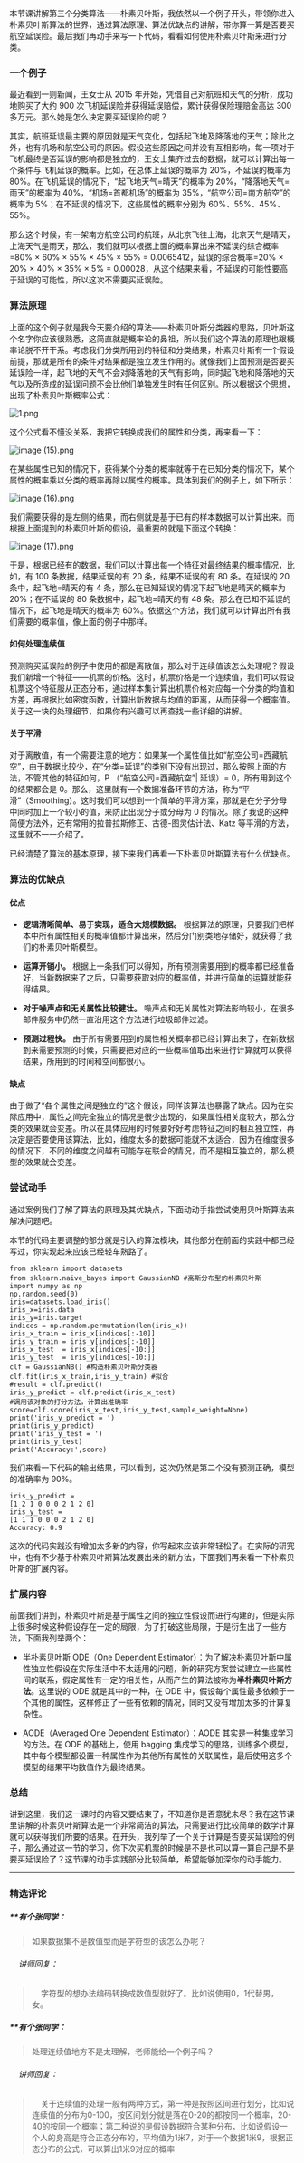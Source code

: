 <p data-nodeid="2405" class="">本节课讲解第三个分类算法——朴素贝叶斯，我依然以一个例子开头，带领你进入朴素贝叶斯算法的世界，通过算法原理、算法优缺点的讲解，带你算一算是否要买航空延误险。最后我们再动手来写一下代码，看看如何使用朴素贝叶斯来进行分类。</p>
<h3 data-nodeid="2406">一个例子</h3>
<p data-nodeid="2407">最近看到一则新闻，王女士从 2015 年开始，凭借自己对航班和天气的分析，成功地购买了大约 900 次飞机延误险并获得延误赔偿，累计获得保险理赔金高达 300 多万元。那么她是怎么决定要买延误险的呢？</p>
<p data-nodeid="2408">其实，航班延误最主要的原因就是天气变化，包括起飞地及降落地的天气；除此之外，也有机场和航空公司的原因。假设这些原因之间并没有互相影响，每一项对于飞机最终是否延误的影响都是独立的，王女士集齐过去的数据，就可以计算出每一个条件与飞机延误的概率。比如，在总体上延误的概率为 20%，不延误的概率为 80%。在飞机延误的情况下，“起飞地天气=晴天”的概率为 20%，“降落地天气=雨天”的概率为 40%，“机场=首都机场”的概率为 35%，“航空公司=南方航空”的概率为 5%；在不延误的情况下，这些属性的概率分别为 60%、55%、45%、55%。</p>
<p data-nodeid="2409">那么这个时候，有一架南方航空公司的航班，从北京飞往上海，北京天气是晴天，上海天气是雨天，那么，我们就可以根据上面的概率算出来不延误的综合概率=80% × 60% × 55% × 45% × 55% = 0.0065412，延误的综合概率=20% × 20% × 40% × 35% × 5% = 0.00028，从这个结果来看，不延误的可能性要高于延误的可能性，所以这次不需要买延误险。</p>
<h3 data-nodeid="2410">算法原理</h3>
<p data-nodeid="2911">上面的这个例子就是我今天要介绍的算法——朴素贝叶斯分类器的思路，贝叶斯这个名字你应该很熟悉，这简直就是概率论的鼻祖，所以我们这个算法的原理也跟概率论脱不开干系。考虑我们分类所用到的特征和分类结果，朴素贝叶斯有一个假设前提，那就是所有的条件对结果都是独立发生作用的。就像我们上面预测是否要买延误险一样，起飞地的天气不会对降落地的天气有影响，同时起飞地和降落地的天气以及所造成的延误问题不会比他们单独发生时有任何区别。所以根据这个思想，出现了朴素贝叶斯概率公式：</p>
<p data-nodeid="2912"><img src="https://s0.lgstatic.com/i/image/M00/4E/92/Ciqc1F9e4OaAcDZ4AAAT_IdjpVk953.png" alt="1.png" data-nodeid="2916"></p>



<p data-nodeid="2527">这个公式看不懂没关系，我把它转换成我们的属性和分类，再来看一下：</p>


<p data-nodeid="2414"><img src="https://s0.lgstatic.com/i/image/M00/49/F0/CgqCHl9QYiqATTNbAAAe-CfATmg331.png" alt="image (15).png" data-nodeid="2467"></p>
<p data-nodeid="2415">在某些属性已知的情况下，获得某个分类的概率就等于在已知分类的情况下，某个属性的概率乘以分类的概率再除以属性的概率。具体到我们的例子上，如下所示：</p>
<p data-nodeid="2416"><img src="https://s0.lgstatic.com/i/image/M00/49/E9/Ciqc1F9QZ6GAWx7JAABMYRF-7SE898.png" alt="image (16).png" data-nodeid="2471"></p>
<p data-nodeid="2417">我们需要获得的是左侧的结果，而右侧就是基于已有的样本数据可以计算出来。而根据上面提到的朴素贝叶斯的假设，最重要的就是下面这个转换：</p>
<p data-nodeid="2418"><img src="https://s0.lgstatic.com/i/image/M00/49/E9/Ciqc1F9QZ6aAetyYAAA-_p6N8ZE557.png" alt="image (17).png" data-nodeid="2475"></p>
<p data-nodeid="2419">于是，根据已经有的数据，我们可以计算出每一个特征对最终结果的概率情况，比如，有 100 条数据，结果延误的有 20 条，结果不延误的有 80 条。在延误的 20 条中，起飞地=晴天的有 4 条，那么在已知延误的情况下起飞地是晴天的概率为 20%；在不延误的 80 条数据中，起飞地=晴天的有 48 条。那么在已知不延误的情况下，起飞地是晴天的概率为 60%。依据这个方法，我们就可以计算出所有我们需要的概率值，像上面的例子中那样。</p>
<h4 data-nodeid="2420">如何处理连续值</h4>
<p data-nodeid="2421">预测购买延误险的例子中使用的都是离散值，那么对于连续值该怎么处理呢？假设我们新增一个特征——机票的价格。这时，机票价格是一个连续值，我们可以假设机票这个特征服从正态分布，通过样本集计算出机票价格对应每一个分类的均值和方差，再根据比如密度函数，计算出新数据与均值的距离，从而获得一个概率值。关于这一块的处理细节，如果你有兴趣可以再查找一些详细的讲解。</p>
<h4 data-nodeid="2422">关于平滑</h4>
<p data-nodeid="2423">对于离散值，有一个需要注意的地方：如果某一个属性值比如“航空公司=西藏航空”，由于数据比较少，在“分类=延误”的类别下没有出现过，那么按照上面的方法，不管其他的特征如何，P （“航空公司=西藏航空”| 延误）= 0，所有用到这个的结果都会是 0。那么，这里就有一个数据准备环节的方法，称为“平滑”（Smoothing）。这时我们可以想到一个简单的平滑方案，那就是在分子分母中同时加上一个较小的值，来防止出现分子或分母为 0 的情况。除了我说的这种简便方法外，还有常用的拉普拉斯修正、古德-图灵估计法、Katz 等平滑的方法，这里就不一一介绍了。</p>
<p data-nodeid="2424">已经清楚了算法的基本原理，接下来我们再看一下朴素贝叶斯算法有什么优缺点。</p>
<h3 data-nodeid="2425">算法的优缺点</h3>
<h4 data-nodeid="2426">优点</h4>
<ul data-nodeid="2427">
<li data-nodeid="2428">
<p data-nodeid="2429"><strong data-nodeid="2492">逻辑清晰简单、易于实现，适合大规模数据。</strong> 根据算法的原理，只要我们把样本中所有属性相关的概率值都计算出来，然后分门别类地存储好，就获得了我们的朴素贝叶斯模型。</p>
</li>
<li data-nodeid="2430">
<p data-nodeid="2431"><strong data-nodeid="2497">运算开销小。</strong> 根据上一条我们可以得知，所有预测需要用到的概率都已经准备好，当新数据来了之后，只需要获取对应的概率值，并进行简单的运算就能获得结果。</p>
</li>
<li data-nodeid="2432">
<p data-nodeid="2433"><strong data-nodeid="2502">对于噪声点和无关属性比较健壮。</strong> 噪声点和无关属性对算法影响较小，在很多邮件服务中仍然一直沿用这个方法进行垃圾邮件过滤。</p>
</li>
<li data-nodeid="2434">
<p data-nodeid="2435"><strong data-nodeid="2507">预测过程快。</strong> 由于所有需要用到的属性相关概率都已经计算出来了，在新数据到来需要预测的时候，只需要把对应的一些概率值取出来进行计算就可以获得结果，所用到的时间和空间都很小。</p>
</li>
</ul>
<h4 data-nodeid="2436">缺点</h4>
<p data-nodeid="2437">由于做了“各个属性之间是独立的”这个假设，同样该算法也暴露了缺点。因为在实际应用中，属性之间完全独立的情况是很少出现的，如果属性相关度较大，那么分类的效果就会变差。所以在具体应用的时候要好好考虑特征之间的相互独立性，再决定是否要使用该算法，比如，维度太多的数据可能就不太适合，因为在维度很多的情况下，不同的维度之间越有可能存在联合的情况，而不是相互独立的，那么模型的效果就会变差。</p>
<h3 data-nodeid="2438">尝试动手</h3>
<p data-nodeid="2439">通过案例我们了解了算法的原理及其优缺点，下面动动手指尝试使用贝叶斯算法来解决问题吧。</p>
<p data-nodeid="2440">本节的代码主要调整的部分就是引入的算法模块，其他部分在前面的实践中都已经写过，你实现起来应该已经轻车熟路了。</p>
<pre class="lang-python" data-nodeid="2441"><code data-language="python"><span class="hljs-keyword">from</span> sklearn <span class="hljs-keyword">import</span> datasets
<span class="hljs-keyword">from</span> sklearn.naive_bayes <span class="hljs-keyword">import</span> GaussianNB <span class="hljs-comment">#高斯分布型的朴素贝叶斯</span>
<span class="hljs-keyword">import</span> numpy <span class="hljs-keyword">as</span> np&nbsp;
np.random.seed(<span class="hljs-number">0</span>)
iris=datasets.load_iris()&nbsp;
iris_x=iris.data
iris_y=iris.target
indices = np.random.permutation(len(iris_x))
iris_x_train = iris_x[indices[:<span class="hljs-number">-10</span>]]&nbsp;
iris_y_train = iris_y[indices[:<span class="hljs-number">-10</span>]]
iris_x_test&nbsp;&nbsp;= iris_x[indices[<span class="hljs-number">-10</span>:]]
iris_y_test&nbsp;&nbsp;= iris_y[indices[<span class="hljs-number">-10</span>:]]&nbsp;
clf = GaussianNB() <span class="hljs-comment">#构造朴素贝叶斯分类器</span>
clf.fit(iris_x_train,iris_y_train) <span class="hljs-comment">#拟合</span>
<span class="hljs-comment">#result = clf.predict()</span>
iris_y_predict = clf.predict(iris_x_test)
<span class="hljs-comment">#调用该对象的打分方法，计算出准确率</span>
score=clf.score(iris_x_test,iris_y_test,sample_weight=<span class="hljs-literal">None</span>)
print(<span class="hljs-string">'iris_y_predict = '</span>)
print(iris_y_predict)
print(<span class="hljs-string">'iris_y_test = '</span>)
print(iris_y_test)
print(<span class="hljs-string">'Accuracy:'</span>,score)
</code></pre>
<p data-nodeid="2442">我们来看一下代码的输出结果，可以看到，这次仍然是第二个没有预测正确，模型的准确率为 90%。</p>
<pre class="lang-python" data-nodeid="2443"><code data-language="python">iris_y_predict =
[<span class="hljs-number">1</span> <span class="hljs-number">2</span> <span class="hljs-number">1</span> <span class="hljs-number">0</span> <span class="hljs-number">0</span> <span class="hljs-number">0</span> <span class="hljs-number">2</span> <span class="hljs-number">1</span> <span class="hljs-number">2</span> <span class="hljs-number">0</span>]
iris_y_test =
[<span class="hljs-number">1</span> <span class="hljs-number">1</span> <span class="hljs-number">1</span> <span class="hljs-number">0</span> <span class="hljs-number">0</span> <span class="hljs-number">0</span> <span class="hljs-number">2</span> <span class="hljs-number">1</span> <span class="hljs-number">2</span> <span class="hljs-number">0</span>]
Accuracy: <span class="hljs-number">0.9</span>
</code></pre>
<p data-nodeid="2444">这次的代码实践没有增加太多新的内容，你写起来应该非常轻松了。在实际的研究中，也有不少基于朴素贝叶斯算法发展出来的新方法，下面我们再来看一下朴素贝叶斯的扩展内容。</p>
<h3 data-nodeid="2445">扩展内容</h3>
<p data-nodeid="2446">前面我们讲到，朴素贝叶斯是基于属性之间的独立性假设而进行构建的，但是实际上很多时候这种假设存在一定的局限，为了打破这些局限，于是衍生出了一些方法，下面我列举两个：</p>
<ul data-nodeid="2447">
<li data-nodeid="2448">
<p data-nodeid="2449">半朴素贝叶斯 ODE（One&nbsp;Dependent&nbsp;Estimator）：为了解决朴素贝叶斯中属性独立性假设在实际生活中不太适用的问题，新的研究方案尝试建立一些属性间的联系，假定属性有一定的相关性，从而产生的算法被称为<strong data-nodeid="2522">半朴素贝叶斯方法</strong>。这里说的 ODE 就是其中的一种，在 ODE 中，假设每个属性最多依赖于一个其他的属性，这样修正了一些有依赖的情况，同时又没有增加太多的计算复杂性。</p>
</li>
<li data-nodeid="2450">
<p data-nodeid="2451">AODE（Averaged One&nbsp;Dependent&nbsp;Estimator）：AODE 其实是一种集成学习的方法。在 ODE 的基础上，使用 bagging 集成学习的思路，训练多个模型，其中每个模型都设置一种属性作为其他所有属性的关联属性，最后使用这多个模型的结果平均数值作为最终结果。</p>
</li>
</ul>
<h3 data-nodeid="2452">总结</h3>
<p data-nodeid="2453" class="">讲到这里，我们这一课时的内容又要结束了，不知道你是否意犹未尽？我在这节课里讲解的朴素贝叶斯算法是一个非常简洁的算法，只需要进行比较简单的数学计算就可以获得我们所要的结果。在开头，我列举了一个关于计算是否要买延误险的例子，那么通过这一节的学习，你下次买机票的时候是不是也可以算一算自己是不是要买延误险了？这节课的动手实践部分比较简单，希望能够加深你的动手能力。</p>

---

### 精选评论

##### **有个张同学：
> 如果数据集不是数值型而是字符型的该怎么办呢？

 ###### &nbsp;&nbsp;&nbsp; 讲师回复：
> &nbsp;&nbsp;&nbsp; 字符型的想办法编码转换成数值型就好了。比如说使用0，1代替男，女。

##### **有个张同学：
> 处理连续值地方不是太理解，老师能给一个例子吗？

 ###### &nbsp;&nbsp;&nbsp; 讲师回复：
> &nbsp;&nbsp;&nbsp; 关于连续值的处理一般有两种方式，第一种是按照区间进行划分，比如说连续值的分布为0-100，按区间划分就是落在0-20的都按同一个概率，20-40的按同一个概率；第二种说的是假设数据符合某种分布，比如说假设一个人的身高是符合正态分布的，平均值为1米7，对于一个数据1米9，根据正态分布的公式，可以算出1米9对应的概率

